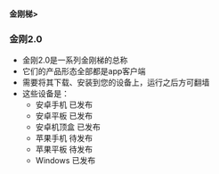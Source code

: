 #### 金刚梯>
### 金刚2.0

- 金刚2.0是一系列金刚梯的总称
- 它们的产品形态全部都是app客户端
- 需要将其下载、安装到您的设备上，运行之后方可翻墙
- 这些设备是：
  - 安卓手机 已发布
  - 安卓平板 已发布
  - 安卓机顶盒 已发布
  - 苹果手机 待发布
  - 苹果平板 待发布
  - Windows 已发布

